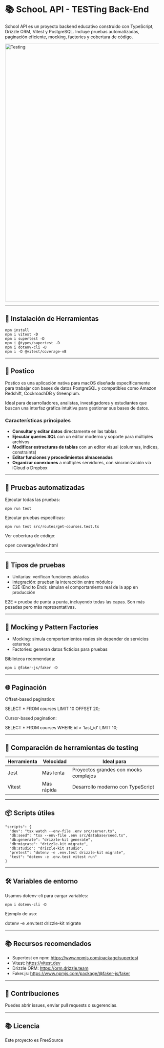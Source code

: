 # 📚 SchooL API - TESTing Back-End

School API es un proyecto backend educativo construido con TypeScript, Drizzle ORM, Vitest y PostgreSQL. Incluye pruebas automatizadas, paginación eficiente, mocking, factories y cobertura de código.

<img width="1606" height="842" alt="Testing" src="https://github.com/user-attachments/assets/263b0e08-9b0b-45c8-a145-0f2092416e93" />


------------------------------------------------------------

## 🚀 Instalación de Herramientas
```
npm install
npm i vitest -D
npm i supertest -D
npm i @types/supertest -D
npm i dotenv-cli -D
npm i -D @vitest/coverage-v8
```
------------------------------------------------------------

## 🧪 Postico

Postico es una aplicación nativa para macOS diseñada específicamente para trabajar con bases de datos PostgreSQL y compatibles como Amazon Redshift, CockroachDB y Greenplum.

Ideal para desarrolladores, analistas, investigadores y estudiantes que buscan una interfaz gráfica intuitiva para gestionar sus bases de datos.

### Características principales

- **Consultar y editar datos** directamente en las tablas
- **Ejecutar queries SQL** con un editor moderno y soporte para múltiples archivos
- **Modificar estructuras de tablas** con un editor visual (columnas, índices, constraints)
- **Editar funciones y procedimientos almacenados**
- **Organizar conexiones** a múltiples servidores, con sincronización vía iCloud o Dropbox
------------------------------------------------------------

## 🧪 Pruebas automatizadas

Ejecutar todas las pruebas:
```
npm run test
```
Ejecutar pruebas específicas:
```
npm run test src/routes/get-courses.test.ts
```
Ver cobertura de código:

open coverage/index.html

------------------------------------------------------------

## 🧬 Tipos de pruebas

- Unitarias: verifican funciones aisladas
- Integración: prueban la interacción entre módulos
- E2E (End to End): simulan el comportamiento real de la app en producción

E2E = prueba de punta a punta, incluyendo todas las capas. Son más pesadas pero más representativas.

------------------------------------------------------------

## 🧪 Mocking y Pattern Factories

- Mocking: simula comportamientos reales sin depender de servicios externos
- Factories: generan datos ficticios para pruebas

Biblioteca recomendada:
```
npm i @faker-js/faker -D
```
------------------------------------------------------------

## 🌐 Paginación

Offset-based pagination:

SELECT * FROM courses LIMIT 10 OFFSET 20;

Cursor-based pagination:

SELECT * FROM courses WHERE id > 'last_id' LIMIT 10;

------------------------------------------------------------

## 🧪 Comparación de herramientas de testing

Herramienta   | Velocidad   | Ideal para
--------------|-------------|-------------------------------
Jest          | Más lenta   | Proyectos grandes con mocks complejos
Vitest        | Más rápida  | Desarrollo moderno con TypeScript

------------------------------------------------------------

## 📦 Scripts útiles
```
"scripts": {
  "dev": "tsx watch --env-file .env src/server.ts",
  "db:seed": "tsx --env-file .env src/database/seed.ts",
  "db:generate": "drizzle-kit generate",
  "db:migrate": "drizzle-kit migrate",
  "db:studio": "drizzle-kit studio",
  "pretest": "dotenv -e .env.test drizzle-kit migrate",
  "test": "dotenv -e .env.test vitest run"
}
```
------------------------------------------------------------

## 🛠️ Variables de entorno

Usamos dotenv-cli para cargar variables:
```
npm i dotenv-cli -D
```
Ejemplo de uso:

dotenv -e .env.test drizzle-kit migrate

------------------------------------------------------------

## 📚 Recursos recomendados

- Supertest en npm: https://www.npmjs.com/package/supertest
- Vitest: https://vitest.dev
- Drizzle ORM: https://orm.drizzle.team
- Faker.js: https://www.npmjs.com/package/@faker-js/faker

------------------------------------------------------------

## 🧠 Contribuciones

Puedes abrir issues, enviar pull requests o sugerencias.

------------------------------------------------------------

## 📚 Licencia

Este proyecto es FreeSource
